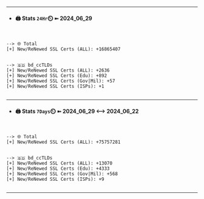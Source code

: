 

---
- #### 🖨️ **Stats** `24Hr`⏲️ ➼ 2024_06_29
```console


--> 🌐 Total
[+] New/ReNewed SSL Certs (ALL): +16865407


--> 🇧🇩 bd_ccTLDs
[+] New/ReNewed SSL Certs (ALL): +2636
[+] New/ReNewed SSL Certs (Edu): +892
[+] New/ReNewed SSL Certs (Gov|Mil): +57
[+] New/ReNewed SSL Certs (ISPs): +1


```

---
- #### 🖨️ **Stats** `7Days`⏲️ ➼ 2024_06_29 <--> 2024_06_22
```console


--> 🌐 Total
[+] New/ReNewed SSL Certs (ALL): +75757281


--> 🇧🇩 bd_ccTLDs
[+] New/ReNewed SSL Certs (ALL): +13070
[+] New/ReNewed SSL Certs (Edu): +4333
[+] New/ReNewed SSL Certs (Gov|Mil): +568
[+] New/ReNewed SSL Certs (ISPs): +9


```

---

